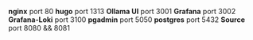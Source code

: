 **nginx** port 80
**hugo** port 1313
**Ollama UI** port 3001
**Grafana** port 3002
**Grafana-Loki** port 3100
**pgadmin** port 5050
**postgres** port 5432
**Source** port 8080 && 8081